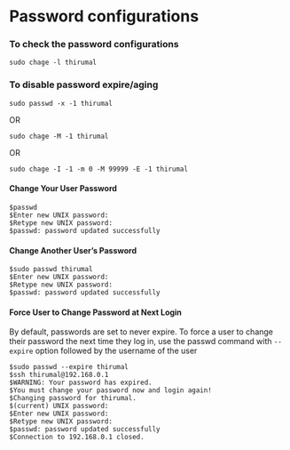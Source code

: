 # Password configurations

### To check the password configurations

    sudo chage -l thirumal

### To disable password expire/aging

    sudo passwd -x -1 thirumal

OR 

    sudo chage -M -1 thirumal

OR

    sudo chage -I -1 -m 0 -M 99999 -E -1 thirumal


#### Change Your User Password
    
    $passwd
    $Enter new UNIX password:
    $Retype new UNIX password:
    $passwd: password updated successfully

#### Change Another User’s Password
    
    $sudo passwd thirumal
    $Enter new UNIX password:
    $Retype new UNIX password:
    $passwd: password updated successfully

#### Force User to Change Password at Next Login 

By default, passwords are set to never expire. To force a user to change their password the next time they log in, use the passwd command with `--expire` option followed by the username of the user
   
    $sudo passwd --expire thirumal
    $ssh thirumal@192.168.0.1
    $WARNING: Your password has expired.
    $You must change your password now and login again!
    $Changing password for thirumal.
    $(current) UNIX password:
    $Enter new UNIX password:
    $Retype new UNIX password:
    $passwd: password updated successfully
    $Connection to 192.168.0.1 closed.

    